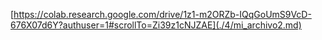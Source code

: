 [https://colab.research.google.com/drive/1z1-m2ORZb-IQqGoUmS9VcD-676X07d6Y?authuser=1#scrollTo=Zi39z1cNJZAE](./4/mi_archivo2.md)
